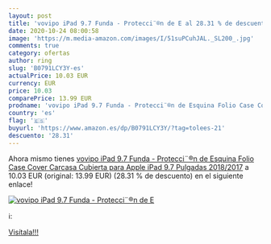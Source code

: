 ```yaml
---
layout: post
title: 'vovipo iPad 9.7 Funda - Protecci¨®n de E al 28.31 % de descuento'
date: 2020-10-24 08:00:58
image: 'https://m.media-amazon.com/images/I/51suPCuhJAL._SL200_.jpg'
comments: true
category: ofertas
author: ring
slug: 'B0791LCY3Y-es'
actualPrice: 10.03 EUR
currency: EUR
price: 10.03
comparePrice: 13.99 EUR
prodname: 'vovipo iPad 9.7 Funda - Protecci¨®n de Esquina Folio Case Cover Carcasa Cubierta para Apple iPad 9.7 Pulgadas 2018/2017'
country: 'es'
flag: '🇪🇸'
buyurl: 'https://www.amazon.es/dp/B0791LCY3Y/?tag=tolees-21'
descuento: '28.31'
---
```


Ahora mismo tienes [vovipo iPad 9.7 Funda - Protecci¨®n de Esquina Folio Case Cover Carcasa Cubierta para Apple iPad 9.7 Pulgadas 2018/2017](https://www.amazon.es/dp/B0791LCY3Y/?tag=tolees-21) a 10.03 EUR (original: 13.99 EUR) (28.31 %  de descuento) en el siguiente enlace!

[![vovipo iPad 9.7 Funda - Protecci¨®n de E](https://m.media-amazon.com/images/I/51suPCuhJAL._SL200_.jpg)](https://www.amazon.es/dp/B0791LCY3Y/?tag=tolees-21)

ℹ️:


[Visítala!!!](https://www.amazon.es/dp/B0791LCY3Y/?tag=tolees-21)
